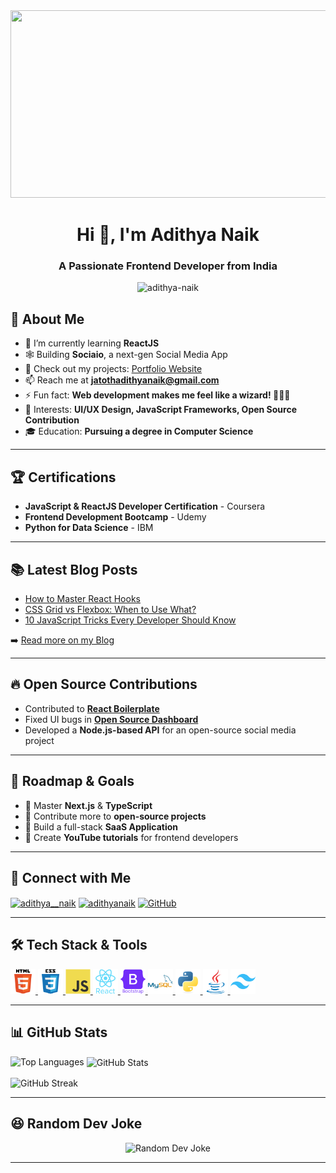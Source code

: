 <div align="center">
  <img src="https://media.giphy.com/media/dWesBcTLavkZuG35MI/giphy.gif" width="600" height="300"/>
</div>

<h1 align="center">Hi 👋, I'm Adithya Naik</h1>
<h3 align="center">A Passionate Frontend Developer from India</h3>

<p align="center"> <img src="https://komarev.com/ghpvc/?username=adithya-naik&label=Profile%20views&color=0e75b6&style=flat" alt="adithya-naik" /> </p>

## 🚀 About Me

- 🌱 I’m currently learning **ReactJS**
- 🕸️ Building **Sociaio**, a next-gen Social Media App
- 💼 Check out my projects: [Portfolio Website](https://adithya-naik.netlify.app/)
- 📫 Reach me at **jatothadithyanaik@gmail.com**
- ⚡ Fun fact: **Web development makes me feel like a wizard! 🧙‍♂️✨**
- 🎯 Interests: **UI/UX Design, JavaScript Frameworks, Open Source Contribution**
- 🎓 Education: **Pursuing a degree in Computer Science**

---

## 🏆 Certifications

- **JavaScript & ReactJS Developer Certification** - Coursera
- **Frontend Development Bootcamp** - Udemy
- **Python for Data Science** - IBM

---

## 📚 Latest Blog Posts

- [How to Master React Hooks](#)
- [CSS Grid vs Flexbox: When to Use What?](#)
- [10 JavaScript Tricks Every Developer Should Know](#)

➡️ [Read more on my Blog](#)

---

## 🔥 Open Source Contributions

- Contributed to **[React Boilerplate](https://github.com/react-boilerplate/react-boilerplate)**
- Fixed UI bugs in **[Open Source Dashboard](https://github.com/opensource-dashboard)**
- Developed a **Node.js-based API** for an open-source social media project

---

## 🎯 Roadmap & Goals

- 🔹 Master **Next.js** & **TypeScript**
- 🔹 Contribute more to **open-source projects**
- 🔹 Build a full-stack **SaaS Application**
- 🔹 Create **YouTube tutorials** for frontend developers

---

## 🔗 Connect with Me

<p align="left">
<a href="https://twitter.com/adithya__naik" target="_blank"><img align="center" src="https://raw.githubusercontent.com/rahuldkjain/github-profile-readme-generator/master/src/images/icons/Social/twitter.svg" alt="adithya__naik" height="30" width="40" /></a>
<a href="https://linkedin.com/in/adithyanaik" target="_blank"><img align="center" src="https://raw.githubusercontent.com/rahuldkjain/github-profile-readme-generator/master/src/images/icons/Social/linked-in-alt.svg" alt="adithyanaik" height="30" width="40" /></a>
<a href="https://github.com/adithya-naik" target="_blank"><img align="center" src="https://raw.githubusercontent.com/rahuldkjain/github-profile-readme-generator/master/src/images/icons/Social/github.svg" alt="GitHub" height="30" width="40" /></a>
</p>

---

## 🛠️ Tech Stack & Tools

<p align="left">
  <a href="https://developer.mozilla.org/en-US/docs/Web/HTML" target="_blank" rel="noreferrer">
    <img src="https://raw.githubusercontent.com/devicons/devicon/master/icons/html5/html5-original-wordmark.svg" alt="HTML5" width="40" height="40"/>
  </a>
  <a href="https://www.w3schools.com/css/" target="_blank" rel="noreferrer">
    <img src="https://raw.githubusercontent.com/devicons/devicon/master/icons/css3/css3-original-wordmark.svg" alt="CSS3" width="40" height="40"/>
  </a>
  <a href="https://developer.mozilla.org/en-US/docs/Web/JavaScript" target="_blank" rel="noreferrer">
    <img src="https://raw.githubusercontent.com/devicons/devicon/master/icons/javascript/javascript-original.svg" alt="JavaScript" width="40" height="40"/>
  </a>
  <a href="https://reactjs.org/" target="_blank" rel="noreferrer">
    <img src="https://raw.githubusercontent.com/devicons/devicon/master/icons/react/react-original-wordmark.svg" alt="React" width="40" height="40"/>
  </a>
  <a href="https://getbootstrap.com" target="_blank" rel="noreferrer">
    <img src="https://raw.githubusercontent.com/devicons/devicon/master/icons/bootstrap/bootstrap-plain-wordmark.svg" alt="Bootstrap" width="40" height="40"/>
  </a>
  <a href="https://www.mysql.com/" target="_blank" rel="noreferrer">
    <img src="https://raw.githubusercontent.com/devicons/devicon/master/icons/mysql/mysql-original-wordmark.svg" alt="MySQL" width="40" height="40"/>
  </a>
  <a href="https://www.python.org" target="_blank" rel="noreferrer">
    <img src="https://raw.githubusercontent.com/devicons/devicon/master/icons/python/python-original.svg" alt="Python" width="40" height="40"/>
  </a>
  <a href="https://www.java.com" target="_blank" rel="noreferrer">
    <img src="https://raw.githubusercontent.com/devicons/devicon/master/icons/java/java-original.svg" alt="Java" width="40" height="40"/>
  </a>
  <a href="https://tailwindcss.com/" target="_blank" rel="noreferrer">
    <img src="https://raw.githubusercontent.com/devicons/devicon/master/icons/tailwindcss/tailwindcss-plain.svg" alt="Tailwind CSS" width="40" height="40"/>
  </a>
</p>

---

## 📊 GitHub Stats

<p><img align="left" src="https://github-readme-stats.vercel.app/api/top-langs?username=adithya-naik&show_icons=true&locale=en&layout=compact&theme=radical" alt="Top Languages" /></p>

<p>&nbsp;<img align="center" src="https://github-readme-stats.vercel.app/api?username=adithya-naik&show_icons=true&locale=en&theme=radical" alt="GitHub Stats" /></p>

<p><img align="center" src="https://github-readme-streak-stats.herokuapp.com/api?username=adithya-naik&theme=radical" alt="GitHub Streak" /></p>

---

## 😆 Random Dev Joke

<p align="center">
  <img src="https://readme-jokes.vercel.app/api?theme=light" alt="Random Dev Joke" />
</p>

---
